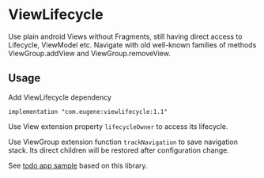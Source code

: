 # ViewLifecycle

Use plain android Views without Fragments, still having direct access to Lifecycle, ViewModel etc. 
Navigate with old well-known families of methods ViewGroup.addView and ViewGroup.removeView.

## Usage

Add ViewLifecycle dependency
```
implementation "com.eugene:viewlifecycle:1.1"
```
Use View extension property ```lifecycleOwner``` to access its lifecycle.

Use ViewGroup extension function ```trackNavigation``` to save navigation stack. Its direct children will be restored after configuration change.

See [todo app sample](https://github.com/es-andreev/android-architecture/tree/todo-mvvm-live-kotlin-fragmentless) based on this library.
